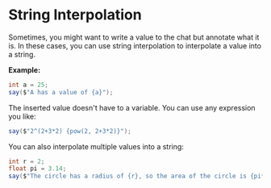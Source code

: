 ﻿# String Interpolation

Sometimes, you might want to write a value to the chat but annotate what it is.
In these cases, you can use string interpolation to interpolate a value into a string.

**Example:**
```csharp
int a = 25;
say($"A has a value of {a}");
```

The inserted value doesn't have to a variable. You can use any expression you like:
```csharp
say($"2^(2+3*2) {pow(2, 2+3*2)}");
```

You can also interpolate multiple values into a string:
```csharp
int r = 2;
float pi = 3.14;
say($"The circle has a radius of {r}, so the area of the circle is {pi*pow(r, 2)}");
```